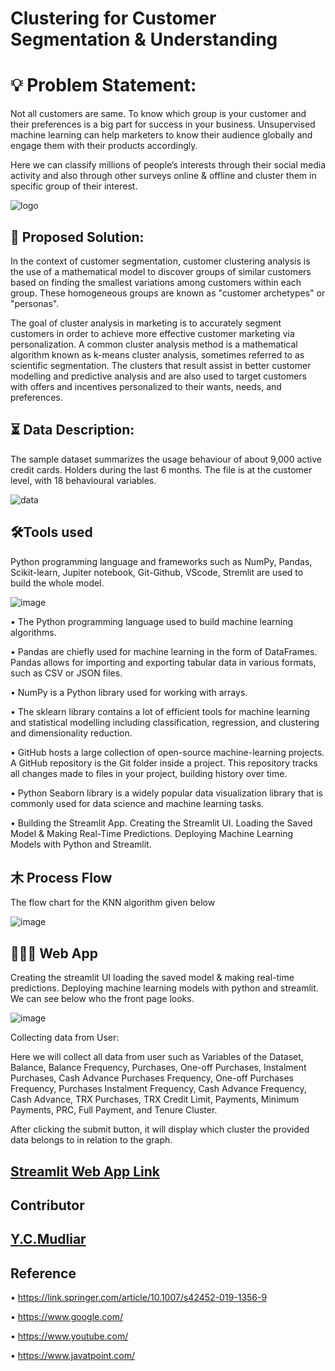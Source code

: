 # Clustering for Customer Segmentation & Understanding

# 💡 Problem Statement:

Not all customers are same. To know which group is your customer and their
preferences is a big part for success in your business. Unsupervised machine learning
can help marketers to know their audience globally and engage them with their products
accordingly.

Here we can classify millions of people’s interests through their social media activity
and also through other surveys online & offline and cluster them in specific group of
their interest.

![logo](https://static.javatpoint.com/tutorial/data-mining/images/data-mining-cluster-analysis.jpg)
## 📝 Proposed Solution:

In the context of customer segmentation, customer clustering analysis is the use of a mathematical model to discover groups of similar customers based on finding the smallest variations among customers within each group. These homogeneous groups are known as "customer archetypes" or "personas".

The goal of cluster analysis in marketing is to accurately segment customers in order to achieve more effective customer marketing via personalization. A common cluster analysis method is a mathematical algorithm known as k-means cluster analysis, sometimes referred to as scientific segmentation. The clusters that result assist in better customer modelling and predictive analysis and are also used to target customers with offers and incentives personalized to their wants, needs, and preferences.

## ⏳ Data Description:

The sample dataset summarizes the usage behaviour of about 9,000 active credit cards.
Holders during the last 6 months. The file is at the customer level, with 18 behavioural variables.

![data](https://github.com/YCMudliar/Clustering-for-Customer-Segmentation-Understanding/assets/100325567/fc827f57-44e4-4a19-a91a-e69216e34d36)

## 🛠Tools used

Python programming language and frameworks such as NumPy, Pandas, Scikit-learn, Jupiter notebook, Git-Github, VScode, Stremlit are used to build the whole model.

![image](https://github.com/YCMudliar/Clustering-for-Customer-Segmentation-Understanding/assets/100325567/5095ee03-43e6-4ae1-bad5-a7d86a26adec)

•	The Python programming language used to build machine learning algorithms.

•	Pandas are chiefly used for machine learning in the form of DataFrames. Pandas allows for importing and exporting tabular data in various formats, such as CSV or JSON files.

•	NumPy is a Python library used for working with arrays.

•	The sklearn library contains a lot of efficient tools for machine learning and statistical modelling including classification, regression, and clustering and dimensionality reduction.

•	GitHub hosts a large collection of open-source machine-learning projects. A GitHub repository is the Git folder inside a project. This repository tracks all changes made to files in your project, building history over time.

•	Python Seaborn library is a widely popular data visualization library that is commonly used for data science and machine learning tasks.

•	Building the Streamlit App. Creating the Streamlit UI. Loading the Saved Model & Making Real-Time Predictions. Deploying Machine Learning Models with Python and Streamlit.


## ⽊ Process Flow 

The flow chart for the KNN algorithm given below

![image](https://github.com/YCMudliar/Clustering-for-Customer-Segmentation-Understanding/assets/100325567/fbd97be7-5d67-475c-9426-990c9b5693d4)

## 👨🏻‍💻 Web App

Creating the streamlit UI loading the saved model & making real-time predictions. Deploying machine learning models with python and streamlit. We can see below who the front page looks.

![image](https://github.com/YCMudliar/Clustering-for-Customer-Segmentation-Understanding/assets/100325567/e357b244-4c87-4674-8225-b490c1e72aa8)

Collecting data from User:

Here we will collect all data from user such as Variables of the Dataset, Balance, Balance Frequency, Purchases, One-off Purchases, Instalment Purchases, Cash Advance Purchases Frequency, One-off Purchases Frequency, Purchases Instalment Frequency, Cash Advance Frequency, Cash Advance, TRX Purchases, TRX Credit Limit, Payments, Minimum Payments, PRC, Full Payment, and Tenure Cluster.

After clicking the submit button, it will display which cluster the provided data belongs to in relation to the graph.

## [Streamlit Web App Link](http://localhost:8501)



## Contributor

## [Y.C.Mudliar](www.linkedin.com/in/yogeshmudliar)

## Reference

•	https://link.springer.com/article/10.1007/s42452-019-1356-9

•	https://www.google.com/

•	https://www.youtube.com/

•	https://www.javatpoint.com/
